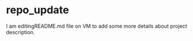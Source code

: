 # repo_update

I am editingREADME.md file  on VM 
to add some more details about project description.
